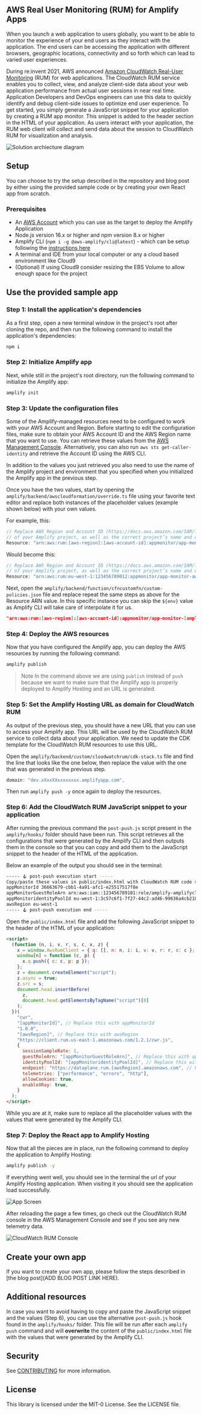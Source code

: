 ## AWS Real User Monitoring (RUM) for Amplify Apps

When you launch a web application to users globally, you want to be able to monitor the experience of your end users as they interact with the application. The end users can be accessing the application with different browsers, geographic locations, connectivity and so forth which can lead to varied user experiences.

During re:invent 2021, AWS announced [Amazon CloudWatch Real-User Monitoring](https://aws.amazon.com/blogs/aws/cloudwatch-rum/) (RUM) for web applications. The CloudWatch RUM service enables you to collect, view, and analyze client-side data about your web application performance from actual user sessions in near real time. Application Developers and DevOps engineers can use this data to quickly identify and debug client-side issues to optimize end user experience. To get started, you simply generate a JavaScript snippet for your application by creating a RUM app monitor. This snippet is added to the header section in the HTML of your application. As users interact with your application, the RUM web client will collect and send data about the session to CloudWatch RUM for visualization and analysis.

<!-- This repository accompanies a blog post that details how to implement Real User Monitoring of Amplify Application using CloudWatch RUM, [read the full post here on the AWS Blog](ADD BLOG POST LINK HERE)! -->

![Solution archiecture diagram](public/architecture.jpg)

## Setup

You can choose to try the setup described in the repository and blog post by either using the provided sample code or by creating your own React app from scratch.

### Prerequisites

- An [AWS Account](https://aws.amazon.com/) which you can use as the target to deploy the Amplify Application
- Node.js version 16.x or higher and npm version 8.x or higher
- Amplify CLI (`npm i -g @aws-amplify/cli@latest`) - which can be setup following the [instructions here](https://docs.amplify.aws/cli/)
- A terminal and IDE from your local computer or any a cloud based environment like Cloud9
- (Optional) If using Cloud9 consider resizing the EBS Volume to allow enough space for the project

## Use the provided sample app

### Step 1: Install the application's dependencies

As a first step, open a new terminal window in the project's root after cloning the repo, and then run the following command to install the application's dependencies:

```sh
npm i
```

### Step 2: Initialize Amplify app

Next, while still in the project's root directory, run the following command to initialize the Amplify app:

```sh
amplify init
```

### Step 3: Update the configuration files

Some of the Amplify-managed resources need to be configured to work with your AWS Account and Region. Before starting to edit the configuration files, make sure to obtain your AWS Account ID and the AWS Region name that you want to use. You can retrieve these values from the [AWS Management Console](https://docs.aws.amazon.com/IAM/latest/UserGuide/console_account-alias.html). Alternatively, you can also run `aws sts get-caller-identity` and retrieve the Account ID using the AWS CLI.

In addition to the values you just retrieved you also need to use the name of the Amplify project and environment that you specified when you initialized the Amplify app in the previous step.

Once you have the two values, start by opening the `amplify/backend/awscloudformation/override.ts` file using your favorite text editor and replace both instances of the placeholder values (example shown below) with your own values.

For example, this:

```ts
// Replace AWS Region and Account ID (https://docs.aws.amazon.com/IAM/latest/UserGuide/console_account-alias.html)
// of your Amplify project, as well as the correct project’s name and environment.
Resource: "arn:aws:rum:[aws-region]:[aws-account-id]:appmonitor/app-monitor-[amplify-project-name]-[amplify-env]",
```

Would become this:

```ts
// Replace AWS Region and Account ID (https://docs.aws.amazon.com/IAM/latest/UserGuide/console_account-alias.html)
// of your Amplify project, as well as the correct project’s name and environment.
Resource: "arn:aws:rum:eu-west-1:123456789012:appmonitor/app-monitor-awsrealusermonitor-dev",
```

Next, open the `amplify/backend/function/cfncustomfn/custom-policies.json` file and replace repeat the same steps as above for the Resource ARN value. In this specific instance you can skip the `${env}` value as Amplify CLI will take care of interpolate it for us.

```json
"arn:aws:rum:[aws-region]:[aws-account-id]:appmonitor/app-monitor-[amplify-project-name]-${env}"
```

### Step 4: Deploy the AWS resources

Now that you have configured the Amplify app, you can deploy the AWS resources by running the following command:

```sh
amplify publish
```

> Note
> In the command above we are using `publish` instead of `push` because we want to make sure that the Amplify app is properly deployed to Amplify Hosting and an URL is generated.

### Step 5: Set the Amplify Hosting URL as domain for CloudWatch RUM

As output of the previous step, you should have a new URL that you can use to access your Amplify app. This URL will be used by the CloudWatch RUM service to collect data about your application. We need to update the CDK template for the CloudWatch RUM resources to use this URL.

Open the `amplify/backend/custom/cloudwatchrum/cdk-stack.ts` file and find the line that looks like the one below, then replace the value with the one that was generated in the previous step.

```ts
domain: "dev.xXxxXXxxxxxxxx.amplifyapp.com",
```

Then run `amplify push -y` once again to deploy the resources.

### Step 6: Add the CloudWatch RUM JavaScript snippet to your application

After running the previous command the `post-push.js` script present in the `amplify/hooks/` folder should have been run. This script retrieves all the configurations that were generated by the Amplify CLI and then outputs them in the console so that you can copy and add them to the JavaScript snippet to the header of the HTML of the application.

Below an example of the output you should see in the terminal:

```sh
----- 🪝 post-push execution start -----
Copy/paste these values in public/index.html with CloudWatch RUM code snippet below
appMonitorId 36663679-cbb1-4a91-afc1-e25517517f8e
appMonitorGuestRoleArn arn:aws:iam::123456789101:role/amplify-amplifycloudwatchrum-unauthRole
appMonitoridentityPoolId eu-west-1:3c57c6f1-7f27-44c2-ad46-99636a4cb218
awsRegion eu-west-1
----- 🪝 post-push execution end -----
```

Open the `public/index.html` file and add the following JavaScript snippet to the header of the HTML of your application:

```html
<script>
  (function (n, i, v, r, s, c, x, z) {
    x = window.AwsRumClient = { q: [], n: n, i: i, v: v, r: r, c: c };
    window[n] = function (c, p) {
      x.q.push({ c: c, p: p });
    };
    z = document.createElement("script");
    z.async = true;
    z.src = s;
    document.head.insertBefore(
      z,
      document.head.getElementsByTagName("script")[0]
    );
  })(
    "cwr",
    "[appMonitorId]", // Replace this with appMonitorId
    "1.0.0",
    "[awsRegion]", // Replace this with awsRegion
    "https://client.rum.us-east-1.amazonaws.com/1.2.1/cwr.js",
    {
      sessionSampleRate: 1,
      guestRoleArn: "[appMonitorGuestRoleArn]", // Replace this with appMonitorGuestRoleArn
      identityPoolId: "[appMonitoridentityPoolId]", // Replace this with appMonitoridentityPoolId
      endpoint: "https://dataplane.rum.[awsRegion].amazonaws.com", // Replace this with awsRegion
      telemetries: ["performance", "errors", "http"],
      allowCookies: true,
      enableXRay: true,
    }
  );
</script>
```

While you are at it, make sure to replace all the placeholder values with the values that were generated by the Amplify CLI.

### Step 7: Deploy the React app to Amplify Hosting

Now that all the pieces are in place, run the following command to deploy the application to Amplify Hosting:

```sh
amplify publish -y
```

If everything went well, you should see in the terminal the url of your Amplify Hosting application. When visiting it you should see the application load successfully.

![App Screen](public/app.png)

After reloading the page a few times, go check out the CloudWatch RUM console in the AWS Management Console and see if you see any new telemetry data.

![CloudWatch RUM Console](public/console.jpg)

## Create your own app

If you want to create your own app, please follow the steps described in [the blog post](ADD BLOG POST LINK HERE).

## Additional resources

In case you want to avoid having to copy and paste the JavaScript snippet and the values (Step 6), you can use the alternative `post-push.js` hook found in the `amplify/hooks/` folder. This file will be run after each `amplify push` command and will **overwrite** the content of the `public/index.html` file with the values that were generated by the Amplify CLI.

## Security

See [CONTRIBUTING](CONTRIBUTING.md#security-issue-notifications) for more information.

## License

This library is licensed under the MIT-0 License. See the LICENSE file.

